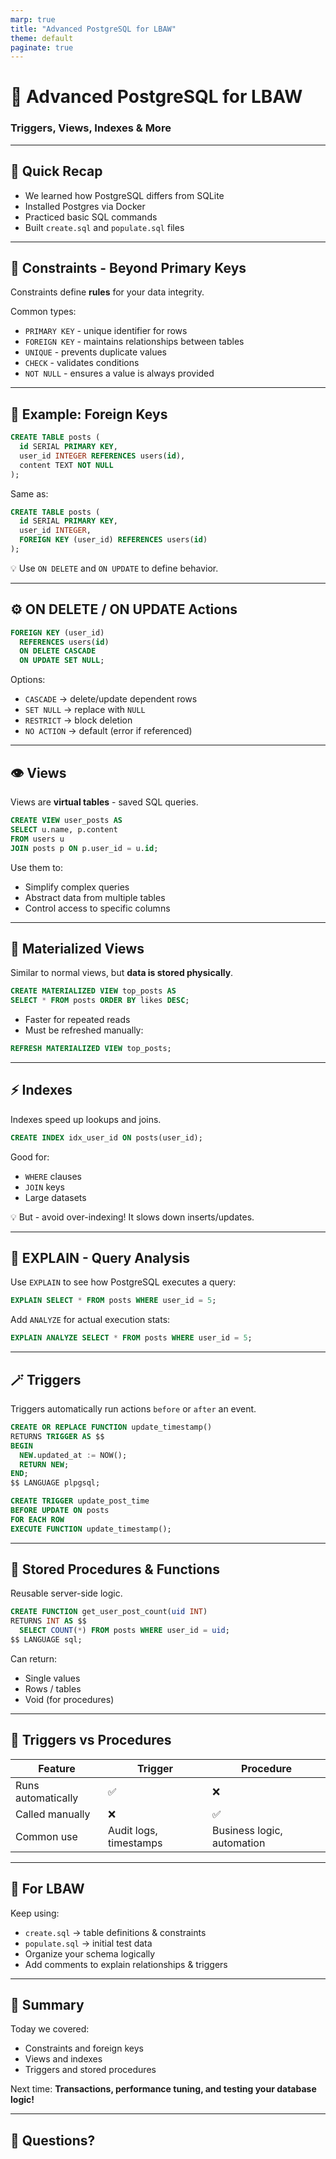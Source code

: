 ```yaml
---
marp: true
title: "Advanced PostgreSQL for LBAW"
theme: default
paginate: true
---
```


# 🧠 Advanced PostgreSQL for LBAW

### Triggers, Views, Indexes & More

---

## 🔁 Quick Recap

- We learned how PostgreSQL differs from SQLite
- Installed Postgres via Docker
- Practiced basic SQL commands
- Built `create.sql` and `populate.sql` files

---

## 🧩 Constraints - Beyond Primary Keys

Constraints define **rules** for your data integrity.

Common types:

- `PRIMARY KEY` - unique identifier for rows
- `FOREIGN KEY` - maintains relationships between tables
- `UNIQUE` - prevents duplicate values
- `CHECK` - validates conditions
- `NOT NULL` - ensures a value is always provided

---

## 🔗 Example: Foreign Keys

```sql
CREATE TABLE posts (
  id SERIAL PRIMARY KEY,
  user_id INTEGER REFERENCES users(id),
  content TEXT NOT NULL
);
```

Same as:

```sql
CREATE TABLE posts (
  id SERIAL PRIMARY KEY,
  user_id INTEGER,
  FOREIGN KEY (user_id) REFERENCES users(id)
);
```

💡 Use `ON DELETE` and `ON UPDATE` to define behavior.

---

## ⚙️ ON DELETE / ON UPDATE Actions

```sql
FOREIGN KEY (user_id)
  REFERENCES users(id)
  ON DELETE CASCADE
  ON UPDATE SET NULL;
```

Options:

- `CASCADE` → delete/update dependent rows
- `SET NULL` → replace with `NULL`
- `RESTRICT` → block deletion
- `NO ACTION` → default (error if referenced)

---

## 👁️ Views

Views are **virtual tables** - saved SQL queries.

```sql
CREATE VIEW user_posts AS
SELECT u.name, p.content
FROM users u
JOIN posts p ON p.user_id = u.id;
```

Use them to:

- Simplify complex queries
- Abstract data from multiple tables
- Control access to specific columns

---

## 🧱 Materialized Views

Similar to normal views, but **data is stored physically**.

```sql
CREATE MATERIALIZED VIEW top_posts AS
SELECT * FROM posts ORDER BY likes DESC;
```

- Faster for repeated reads
- Must be refreshed manually:

```sql
REFRESH MATERIALIZED VIEW top_posts;
```

---

## ⚡ Indexes

Indexes speed up lookups and joins.

```sql
CREATE INDEX idx_user_id ON posts(user_id);
```

Good for:

- `WHERE` clauses
- `JOIN` keys
- Large datasets

💡 But - avoid over-indexing! It slows down inserts/updates.

---

## 🧮 EXPLAIN - Query Analysis

Use `EXPLAIN` to see how PostgreSQL executes a query:

```sql
EXPLAIN SELECT * FROM posts WHERE user_id = 5;
```

Add `ANALYZE` for actual execution stats:

```sql
EXPLAIN ANALYZE SELECT * FROM posts WHERE user_id = 5;
```

---

## 🪄 Triggers

Triggers automatically run actions `before` or `after` an event.

```sql
CREATE OR REPLACE FUNCTION update_timestamp()
RETURNS TRIGGER AS $$
BEGIN
  NEW.updated_at := NOW();
  RETURN NEW;
END;
$$ LANGUAGE plpgsql;

CREATE TRIGGER update_post_time
BEFORE UPDATE ON posts
FOR EACH ROW
EXECUTE FUNCTION update_timestamp();
```

---

## 🧠 Stored Procedures & Functions

Reusable server-side logic.

```sql
CREATE FUNCTION get_user_post_count(uid INT)
RETURNS INT AS $$
  SELECT COUNT(*) FROM posts WHERE user_id = uid;
$$ LANGUAGE sql;
```

Can return:

- Single values
- Rows / tables
- Void (for procedures)

---

## 🧰 Triggers vs Procedures

| Feature            | Trigger                | Procedure                  |
| ------------------ | ---------------------- | -------------------------- |
| Runs automatically | ✅                     | ❌                         |
| Called manually    | ❌                     | ✅                         |
| Common use         | Audit logs, timestamps | Business logic, automation |

---

## 🧾 For LBAW

Keep using:

- `create.sql` → table definitions & constraints
- `populate.sql` → initial test data
- Organize your schema logically
- Add comments to explain relationships & triggers

---

## 🎯 Summary

Today we covered:

- Constraints and foreign keys
- Views and indexes
- Triggers and stored procedures

Next time:
**Transactions, performance tuning, and testing your database logic!**

---

## 💬 Questions?
